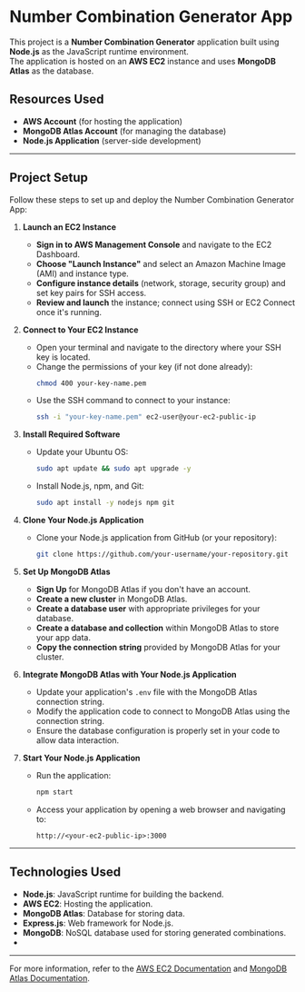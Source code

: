 # Number Combination Generator App

This project is a **Number Combination Generator** application built using **Node.js** as the JavaScript runtime environment.  
The application is hosted on an **AWS EC2** instance and uses **MongoDB Atlas** as the database.

## Resources Used

- **AWS Account** (for hosting the application)
- **MongoDB Atlas Account** (for managing the database)
- **Node.js Application** (server-side development)
---
## Project Setup

Follow these steps to set up and deploy the Number Combination Generator App:

1. **Launch an EC2 Instance**  
   - **Sign in to AWS Management Console** and navigate to the EC2 Dashboard.  
   - **Choose "Launch Instance"** and select an Amazon Machine Image (AMI) and instance type.  
   - **Configure instance details** (network, storage, security group) and set key pairs for SSH access.  
   - **Review and launch** the instance; connect using SSH or EC2 Connect once it's running.

2. **Connect to Your EC2 Instance**  
   - Open your terminal and navigate to the directory where your SSH key is located.  
   - Change the permissions of your key (if not done already):  
     ```bash
     chmod 400 your-key-name.pem
     ```  
   - Use the SSH command to connect to your instance:  
     ```bash
     ssh -i "your-key-name.pem" ec2-user@your-ec2-public-ip
     ```

3. **Install Required Software**  
   - Update your Ubuntu OS:  
     ```bash
     sudo apt update && sudo apt upgrade -y
     ```  
   - Install Node.js, npm, and Git:  
     ```bash
     sudo apt install -y nodejs npm git
     ```

4. **Clone Your Node.js Application**  
   - Clone your Node.js application from GitHub (or your repository):  
     ```bash
     git clone https://github.com/your-username/your-repository.git
     ```

5. **Set Up MongoDB Atlas**  
   - **Sign Up** for MongoDB Atlas if you don't have an account.  
   - **Create a new cluster** in MongoDB Atlas.  
   - **Create a database user** with appropriate privileges for your database.  
   - **Create a database and collection** within MongoDB Atlas to store your app data.  
   - **Copy the connection string** provided by MongoDB Atlas for your cluster.

6. **Integrate MongoDB Atlas with Your Node.js Application**  
   - Update your application's `.env` file with the MongoDB Atlas connection string.  
   - Modify the application code to connect to MongoDB Atlas using the connection string.  
   - Ensure the database configuration is properly set in your code to allow data interaction.

7. **Start Your Node.js Application**  
   - Run the application:  
     ```bash
     npm start
     ```  
   - Access your application by opening a web browser and navigating to:  
     ```
     http://<your-ec2-public-ip>:3000
     ```
---

## Technologies Used
- **Node.js**: JavaScript runtime for building the backend.
- **AWS EC2**: Hosting the application.
- **MongoDB Atlas**: Database for storing data.
- **Express.js**: Web framework for Node.js.
- **MongoDB**: NoSQL database used for storing generated combinations.
- 
---
For more information, refer to the [AWS EC2 Documentation](https://docs.aws.amazon.com/ec2/index.html) and [MongoDB Atlas Documentation](https://www.mongodb.com/docs/atlas/).

